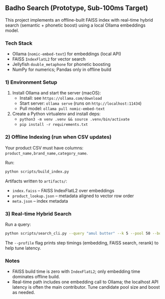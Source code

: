 ## Badho Search (Prototype, Sub-100ms Target)

This project implements an offline-built FAISS index with real-time hybrid search (semantic + phonetic boost) using a local Ollama embeddings model.

### Tech Stack
- Ollama (`nomic-embed-text`) for embeddings (local API)
- FAISS `IndexFlatL2` for vector search
- Jellyfish `double_metaphone` for phonetic boosting
- NumPy for numerics; Pandas only in offline build

### 1) Environment Setup
1. Install Ollama and start the server (macOS):
   - Install: see `https://ollama.com/download`
   - Start server: `ollama serve` (runs on `http://localhost:11434`)
   - Pull model: `ollama pull nomic-embed-text`
2. Create a Python virtualenv and install deps:
   - `python3 -m venv .venv && source .venv/bin/activate`
   - `pip install -r requirements.txt`

### 2) Offline Indexing (run when CSV updates)
Your product CSV must have columns: `product_name,brand_name,category_name`.

Run:

```bash
python scripts/build_index.py
```

Artifacts written to `artifacts/`:
- `index.faiss` – FAISS IndexFlatL2 over embeddings
- `product_lookup.json` – metadata aligned to vector row order
- `meta.json` – index metadata

### 3) Real-time Hybrid Search
Run a query:

```bash
python scripts/search_cli.py --query "amul butter" --k 5 --pool 50 --boost 0.2 --profile
```

The `--profile` flag prints step timings (embedding, FAISS search, rerank) to help tune latency.

### Notes
- FAISS build time is zero with `IndexFlatL2`; only embedding time dominates offline build.
- Real-time path includes one embedding call to Ollama; the localhost API latency is often the main contributor. Tune candidate pool size and boost as needed. 